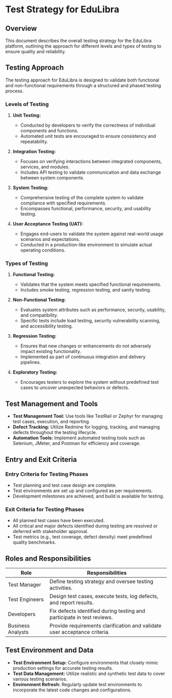 # Test Strategy for EduLibra

## Overview
This document describes the overall testing strategy for the EduLibra platform, outlining the approach for different levels and types of testing to ensure quality and reliability.

## Testing Approach
The testing approach for EduLibra is designed to validate both functional and non-functional requirements through a structured and phased testing process.

### Levels of Testing

1. **Unit Testing:**
   - Conducted by developers to verify the correctness of individual components and functions.
   - Automated unit tests are encouraged to ensure consistency and repeatability.

2. **Integration Testing:**
   - Focuses on verifying interactions between integrated components, services, and modules.
   - Includes API testing to validate communication and data exchange between system components.

3. **System Testing:**
   - Comprehensive testing of the complete system to validate compliance with specified requirements.
   - Encompasses functional, performance, security, and usability testing.

4. **User Acceptance Testing (UAT):**
   - Engages end-users to validate the system against real-world usage scenarios and expectations.
   - Conducted in a production-like environment to simulate actual operating conditions.

### Types of Testing

1. **Functional Testing:**
   - Validates that the system meets specified functional requirements.
   - Includes smoke testing, regression testing, and sanity testing.

2. **Non-Functional Testing:**
   - Evaluates system attributes such as performance, security, usability, and compatibility.
   - Specific tests include load testing, security vulnerability scanning, and accessibility testing.

3. **Regression Testing:**
   - Ensures that new changes or enhancements do not adversely impact existing functionality.
   - Implemented as part of continuous integration and delivery pipelines.

4. **Exploratory Testing:**
   - Encourages testers to explore the system without predefined test cases to uncover unexpected behaviors or defects.

## Test Management and Tools
- **Test Management Tool:** Use tools like TestRail or Zephyr for managing test cases, execution, and reporting.
- **Defect Tracking:** Utilize Redmine for logging, tracking, and managing defects throughout the testing lifecycle.
- **Automation Tools:** Implement automated testing tools such as Selenium, JMeter, and Postman for efficiency and coverage.

## Entry and Exit Criteria

### Entry Criteria for Testing Phases
- Test planning and test case design are complete.
- Test environments are set up and configured as per requirements.
- Development milestones are achieved, and build is available for testing.

### Exit Criteria for Testing Phases
- All planned test cases have been executed.
- All critical and major defects identified during testing are resolved or deferred with stakeholder approval.
- Test metrics (e.g., test coverage, defect density) meet predefined quality benchmarks.

## Roles and Responsibilities

| Role                  | Responsibilities                                                                     |
|-----------------------|-------------------------------------------------------------------------------------|
| Test Manager          | Define testing strategy and oversee testing activities.                             |
| Test Engineers        | Design test cases, execute tests, log defects, and report results.                  |
| Developers            | Fix defects identified during testing and participate in test reviews.              |
| Business Analysts     | Provide requirements clarification and validate user acceptance criteria.           |

## Test Environment and Data
- **Test Environment Setup:** Configure environments that closely mimic production settings for accurate testing results.
- **Test Data Management:** Utilize realistic and synthetic test data to cover various testing scenarios.
- **Environment Refresh:** Regularly update test environments to incorporate the latest code changes and configurations.
